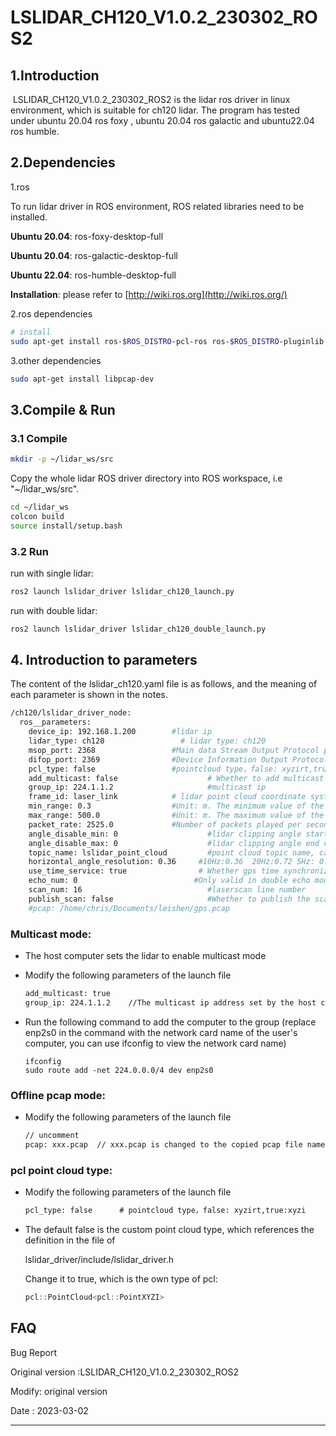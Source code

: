 # LSLIDAR_CH120_V1.0.2_230302_ROS2

## 1.Introduction
​		LSLIDAR_CH120_V1.0.2_230302_ROS2 is the lidar ros driver in linux environment, which is suitable for ch120 lidar. The program has  tested under ubuntu 20.04 ros foxy , ubuntu 20.04 ros galactic and ubuntu22.04 ros humble.

## 2.Dependencies

1.ros

To run lidar driver in ROS environment, ROS related libraries need to be installed.

**Ubuntu 20.04**: ros-foxy-desktop-full

**Ubuntu 20.04**: ros-galactic-desktop-full

**Ubuntu 22.04**: ros-humble-desktop-full

**Installation**: please refer to [http://wiki.ros.org](http://wiki.ros.org/)

2.ros dependencies

```bash
# install
sudo apt-get install ros-$ROS_DISTRO-pcl-ros ros-$ROS_DISTRO-pluginlib  ros-$ROS_DISTRO-pcl-conversions 
```

3.other dependencies

~~~bash
sudo apt-get install libpcap-dev
~~~

## 3.Compile & Run

### 3.1 Compile

~~~bash
mkdir -p ~/lidar_ws/src
~~~

Copy the whole lidar ROS driver directory into ROS workspace, i.e "~/lidar_ws/src".

~~~bash
cd ~/lidar_ws
colcon build
source install/setup.bash
~~~

### 3.2 Run

run with single  lidar:

~~~bash
ros2 launch lslidar_driver lslidar_ch120_launch.py
~~~

run with double  lidar:

~~~bash
ros2 launch lslidar_driver lslidar_ch120_double_launch.py
~~~





## 4. Introduction to parameters

The content of the lslidar_ch120.yaml file is as follows, and the meaning of each parameter is shown in the notes.

~~~bash
/ch120/lslidar_driver_node:
  ros__parameters:
    device_ip: 192.168.1.200        #lidar ip
    lidar_type: ch120                 # lidar type: ch120
    msop_port: 2368                 #Main data Stream Output Protocol packet port
    difop_port: 2369                #Device Information Output Protocol packet port
    pcl_type: false                 #pointcloud type，false: xyzirt,true:xyzi
    add_multicast: false                    # Whether to add multicast
    group_ip: 224.1.1.2                     #multicast ip
    frame_id: laser_link            # lidar point cloud coordinate system name
    min_range: 0.3                  #Unit: m. The minimum value of the lidar blind area, points smaller than this value are filtered
    max_range: 500.0                #Unit: m. The maximum value of the lidar blind area, points smaller than this value are filtered
    packet_rate: 2525.0             #Number of packets played per second when playing pcap
    angle_disable_min: 0                    #lidar clipping angle start value ，range [0,180]
    angle_disable_max: 0                    #lidar clipping angle end value ，range [0,180]
    topic_name: lslidar_point_cloud         #point cloud topic name, can be modified
    horizontal_angle_resolution: 0.36     #10Hz:0.36  20Hz:0.72 5Hz: 0.18
    use_time_service: true                # Whether gps time synchronization
    echo_num: 0                          #Only valid in double echo mode, 0 means release of all point clouds, 1 means release of the first echo point cloud, and 2 means release of the second echo point cloud
    scan_num: 16                            #laserscan line number
    publish_scan: false                     #Whether to publish the scan
    #pcap: /home/chris/Documents/leishen/gps.pcap                        #Uncomment to read the data from the pcap file, and add the comment to read the data from the lidar
~~~

### Multicast mode:

- The host computer sets the lidar to enable multicast mode

- Modify the following parameters of the launch file

  ~~~xml
  add_multicast: true
  group_ip: 224.1.1.2    //The multicast ip address set by the host computer
  ~~~

- Run the following command to add the computer to the group (replace enp2s0 in the command with the network card name of the user's computer, you can use ifconfig to view the network card name)

  ~~~shell
  ifconfig
  sudo route add -net 224.0.0.0/4 dev enp2s0
  ~~~



### Offline pcap mode:

- Modify the following parameters of the launch file

  ~~~xml
  // uncomment
  pcap: xxx.pcap  // xxx.pcap is changed to the copied pcap file name
  ~~~



###  pcl point cloud type:

- Modify the following parameters of the launch file

  ~~~xml
  pcl_type: false      # pointcloud type，false: xyzirt,true:xyzi
  ~~~

- The default false is the custom point cloud type, which references the definition in the file of

  lslidar_driver/include/lslidar_driver.h

  Change it to true, which is the own type of pcl:

  ~~~c++
  pcl::PointCloud<pcl::PointXYZI>
  ~~~

## FAQ

Bug Report

Original version :LSLIDAR_CH120_V1.0.2_230302_ROS2

Modify:  original version

Date    : 2023-03-02

---------------

